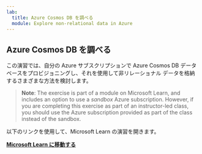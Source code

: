 ```yaml
---
lab:
  title: Azure Cosmos DB を調べる
  module: Explore non-relational data in Azure
---
```

## <a name="explore-azure-cosmos-db"></a>Azure Cosmos DB を調べる

この演習では、自分の Azure サブスクリプションで Azure Cosmos DB データベースをプロビジョニングし、それを使用して非リレーショナル データを格納するさまざまな方法を検討します。

> <bpt id="p1">**</bpt>Note<ept id="p1">**</ept>: The exercise is part of a module on Microsoft Learn, and includes an option to use a <bpt id="p2">*</bpt>sandbox<ept id="p2">*</ept> Azure subscription. However, if you are completing this exercise as part of an instructor-led class, you should use the Azure subscription provided as part of the class instead of the sandbox.

以下のリンクを使用して、Microsoft Learn の演習を開きます。

**[Microsoft Learn に移動する](https://docs.microsoft.com/learn/modules/explore-non-relational-data-stores-azure/4-exercise-explore-cosmos-db#create-a-cosmos-db-account)**
